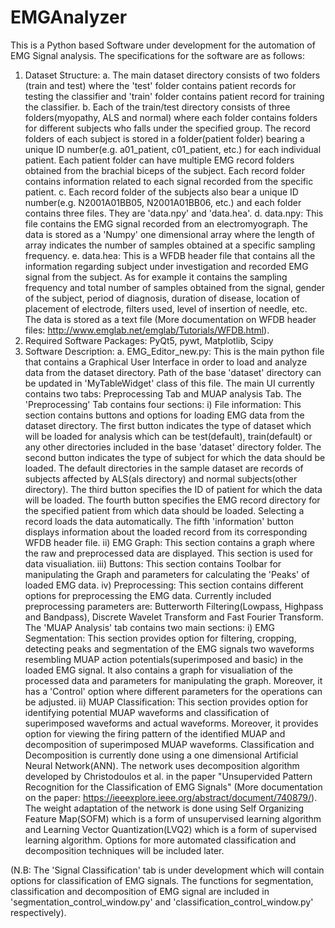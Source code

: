# EMGAnalyzer
This is a Python based Software under development for the automation of EMG Signal analysis. The specifications for the  software are as follows:
1. Dataset Structure:
    a. The main dataset directory consists of two folders (train and test) where the 'test' folder contains patient records for testing  the classifier and 'train' folder contains patient record for training the classifier.
    b. Each of the train/test directory consists of three folders(myopathy, ALS and normal) where each folder contains folders for different subjects who falls under the specified group. The record folders of each subject is stored in a folder(patient folder) bearing a unique ID number(e.g. a01_patient, c01_patient, etc.) for each individual patient. Each patient folder can have multiple EMG record folders obtained from the brachial biceps of the subject. Each record folder contains information related to each signal recorded from the specific patient.
    c. Each record folder of the subjects also bear a unique ID number(e.g. N2001A01BB05, N2001A01BB06, etc.) and each folder contains three files. They are 'data.npy' and 'data.hea'.
    d. data.npy: This file contains the EMG signal recorded from an electromyograph. The data is stored as a 'Numpy' one dimensional array where the length of array indicates the number of samples obtained at a specific sampling frequency.
    e. data.hea: This is a WFDB header file that contains all the information regarding subject under investigation and recorded EMG signal from the subject. As for example it contains the sampling frequency and total number of samples obtained from the signal, gender of the subject, period of diagnosis, duration of disease, location of placement of electrode, filters used, level of insertion of needle, etc. The data is stored as a text file (More documentation on WFDB header files: http://www.emglab.net/emglab/Tutorials/WFDB.html).
2. Required Software Packages:
   PyQt5, pywt, Matplotlib, Scipy
3. Software Description:
    a. EMG_Editor_new.py: This is the main python file that contains a Graphical User Interface in order to load and analyze data from the dataset directory. Path of the base 'dataset' directory can be updated in 'MyTableWidget' class of this file. The main UI currently contains two tabs: Preprocessing Tab and MUAP analysis Tab.
    The 'Preprocessing' Tab contains four sections: i) File information: This section contains buttons and options for loading EMG data from the dataset directory. The first button indicates the type of dataset which will be loaded for analysis which can be test(default), train(default) or any other directories included in the base 'dataset' directory folder. The second button indicates the type of subject for which the data should be loaded. The default directories in the sample dataset are records of subjects affected by ALS(als directory) and normal subjects(other directory). The third button specifies the ID of patient for which the data will be loaded. The fourth button specifies the EMG record directory for the specified patient from which data should be loaded. Selecting a record loads the data automatically. The fifth 'information' button displays information about the loaded record from its corresponding WFDB header file. ii) EMG Graph: This section contains a graph where the raw and preprocessed data are displayed. This section is used for data visualiation. iii) Buttons: This section contains Toolbar for manipulating the Graph and parameters for calculating the 'Peaks' of loaded EMG data. iv) Preprocessing: This section contains different options for preprocessing the EMG data. Currently included preprocessing parameters are: Butterworth Filtering(Lowpass, Highpass and Bandpass), Discrete Wavelet Transform and Fast Fourier Transform.
    The 'MUAP Analysis' tab contains two main sections: i) EMG Segmentation: This section provides option for filtering, cropping, detecting peaks and segmentation of the EMG signals two waveforms resembling MUAP action potentials(superimposed and basic) in the loaded EMG signal. It also contains a graph for visualiation of the processed data and parameters for manipulating the graph. Moreover, it has a 'Control' option where different parameters for the operations can be adjusted. ii) MUAP Classification: This section provides option for identifying potential MUAP waveforms and classification of superimposed waveforms and actual waveforms. Moreover, it provides option for viewing the firing pattern of the identified MUAP and decomposition of superimposed MUAP waveforms. Classification and Decomposition is currently done using a one dimensional Artificial Neural Network(ANN). The network uses decomposition algorithm developed by Christodoulos et al. in the paper "Unsupervided Pattern Recognition for the Classification of EMG Signals" (More documentation on the paper: https://ieeexplore.ieee.org/abstract/document/740879/). The weight adaptation of the network is done using Self Organizing Feature Map(SOFM) which is a form of unsupervised learning algorithm and Learning Vector Quantization(LVQ2) which is a form of supervised learning algorithm. Options for more automated classification and decomposition techniques will be included later.

(N.B: The 'Signal Classification' tab is under development which will contain options for classification of EMG signals. The functions for segmentation, classification and decomposition of EMG signal are included in 'segmentation_control_window.py' and 'classification_control_window.py' respectively).

